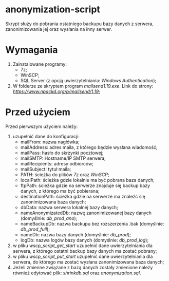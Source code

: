 # anonymization-script
Skrypt służy do pobrania ostatniego backupu bazy danych z serwera, zanonimizowania jej oraz wysłania na inny serwer.

# Wymagania 
1. Zainstalowane programy:
	* 7z;
	* WinSCP;
	* SQL Server (z opcją uwierzytelniania: _Windows Authentication_);
2. W folderze ze skryptem program *mailsend1.19.exe*. Link do strony: *https://www.npackd.org/p/mailsend/1.19*;

# Przed użyciem
Przed pierwszym użyciem należy:
1. uzupełnić dane do konfiguracji:
	* mailFrom: nazwa nagłówka;
	* mailAddress: adres maila, z którego będzie wysłana wiadomość;
	* mailPass: hasło do skrzynki pocztowej;
	* mailSMTP: Hostname/IP SMTP serwera;
	* mailRecipients: adresy odbiorców;
	* mailSubject: tytuł maila;
	* PATH: ścieżka do plików _7z_ oraz _WinSCP_;
	* localPath: ścieżka gdzie lokalnie ma być pobrana baza danych;
	* ftpPath: ścieżka gdzie na serwerze znajduje się backup bazy danych, z którego ma być pobierana;
	* destinationPath: ścieżka gdzie na serwerze ma znaleźć się zanonimizowana baza danych;
	* dbData: nazwa serwera lokalnej bazy danych; 
	* nameAnonymizatedDb: nazwę zanonimizowanej bazy danych (domyślnie: _db_prod_ano_);
	* nameBackupDb: nazwa backupu bez rozszerzenia .bak (domyślnie: _db_prod_full_);
	* nameDb: nazwa bazy danych (domyślnie: _db_prod_);
	* logDb: nazwa logów bazy danych (domyślnie: _db_prod_log_);
2. w pliku *wscp_script_get_start* uzupełnić dane uwierzytelniania dla serwera, z którego ostatni backup bazy danych ma zostać pobrany;
3. w pliku *wscp_script_put_start* uzupełnić dane uwierzytelniania dla serwera, do którego ma zostać wysłana zanonimizowana baza danych;
4. Jeżeli zmienne związane z bazą danych zostały zmienione należy również edytować plik: *shrinkdb.sql* oraz *anonymization.sql*.
